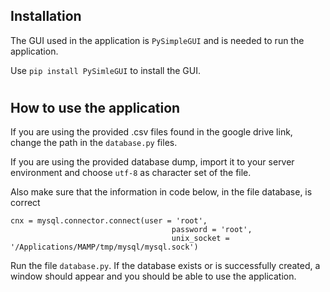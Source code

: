 ## Installation
The GUI used in the application is ``PySimpleGUI`` and is needed to run the application.

Use ``pip install PySimleGUI`` to install the GUI.  
#
## How to use the application
If you are using the provided .csv files found in the google drive link, change the path in the ``database.py`` files.

If you are using the provided database dump, import it to your server environment and choose ``utf-8`` as character set of the file.

Also make sure that the information in code below, in the file database, is correct
````
cnx = mysql.connector.connect(user = 'root',
                                    password = 'root',
                                    unix_socket = '/Applications/MAMP/tmp/mysql/mysql.sock')
````
Run the file ``database.py``. If the database exists or is successfully created, a window should appear and you should be able to use the application.
